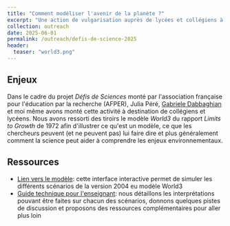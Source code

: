 ```yaml
---
title: "Comment modéliser l'avenir de la planète ?"
excerpt: "Une action de vulgarisation auprès de lycées et collégiens à la rentrée 2025"
collection: outreach
date: 2025-06-01
permalink: /outreach/defis-de-science-2025
header:
  teaser: "world3.png"
---
```


## Enjeux

Dans le cadre du projet *Défis de Sciences* monté par l'association française pour l'éducation par la recherche (AFPER), Julia Péré, [Gabriele Dabbaghian](https://gabriele-dabbaghian.github.io) et moi même avons monté cette activité à destination de collégiens et lycéens. Nous avons ressorti des tiroirs le modèle *World3* du rapport *Limits to Growth* de 1972 afin d'illustrer ce qu'est un modèle, ce que les chercheurs peuvent (et ne peuvent pas) lui faire dire et plus généralement comment la science peut aider à comprendre les enjeux environnementaux.

## Ressources

* [Lien vers le modèle](https://huggingface.co/spaces/kiliyo/world3-cired): cette interface interactive permet de simuler les différents scénarios de la version 2004 eu modèle World3
* [Guide technique pour l'enseignant](/files/outreach/250530_World3_CIRED_Guide.pdf): nous détaillons les interprétations pouvant être faites sur chacun des scénarios, donnons quelques pistes de discussion et proposons des ressources complémentaires pour aller plus loin

